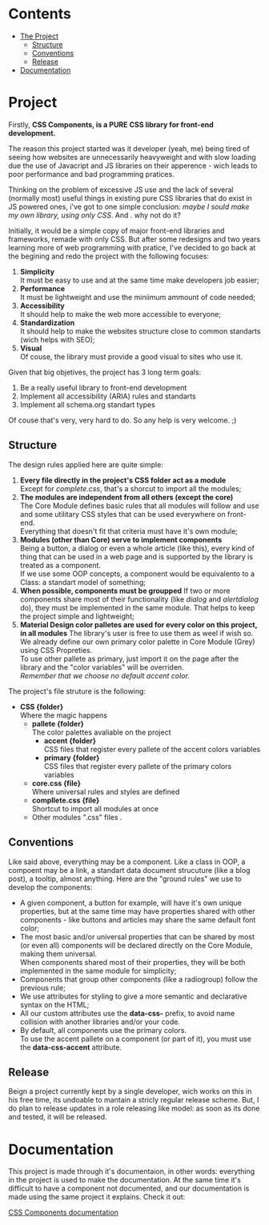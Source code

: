 # Contents
* [The Project](#The-Project)
  * [Structure](#Structure)
  * [Conventions](#Conventions)
  * [Release](#Release)
* [Documentation](#Documentation)

# Project

Firstly, **CSS Components, is a PURE CSS library for front-end development.**

The reason this project started was it developer (yeah, me) being tired of seeing how websites are unnecessarily heavyweight and with slow loading due the use of Javacript and JS libraries on their apperence - wich leads to poor performance and bad programming pratices.

Thinking on the problem of excessive JS use and the lack of several (normally most) useful things in existing pure CSS libraries that do exist in JS powered ones, i've got to one simple conclusion:
*maybe I sould make my own library, using only CSS*.
And   . why not do it?

Initially, it would be a simple copy of major front-end libraries and frameworks, remade with only CSS. But after some redesigns and two years learning more of web programming with pratice, I've decided to go back at the begining and redo the project with the following focuses:

1. **Simplicity**  
It must be easy to use and at the same time make developers job easier;
2. **Performance**  
It must be lightweight and use the miniimum ammount of code needed;
3. **Accessibility**  
It should help to make the web more accessible to everyone;
4. **Standardization**  
It should help to make the websites structure close to common standarts (wich helps with SEO);
5. **Visual**  
Of couse, the library must provide a good visual to sites who use it.

Given that big objetives, the project has 3 long term goals:

1. Be a really useful library to front-end development
2. Implement all accessibility (ARIA) rules and standarts
3. Implement all schema.org standart types

Of couse that's very, very hard to do. So any help is very welcome. ;)


## Structure

The design rules applied here are quite simple:

1. **Every file directly in the project's CSS folder act as a module**  
Except for *complete.css*, that's a shorcut to import all the modules;
2. **The modules are independent from all others (except the core)**  
The Core Module defines basic rules that all modules will follow and use and some utilitary CSS styles that can be used everywhere on front-end.  
Everything that doesn't fit that criteria must have it's own module;
3. **Modules (other than Core) serve to implement components**  
Being a button, a dialog or even a whole article (like this), every kind of thing that can be used in a web page and is supported by the library is treated as a component.  
If we use some OOP concepts, a component would be equivalento to a Class: a standart model of something;
4. **When possible, components must be groupped** 
If two or more components share most of their functionality (like *dialog* and *alertdialog* do), they must be implemented in the same module. That helps to keep the project simple and lightweight;
5. **Material Design color palletes are used for every color on this project, in all modules** 
The library's user is free to use them as weel if wish so.  
We already define our own primary color palette in Core Module (Grey) using CSS Propreties.  
To use other pallete as primary, just import it on the page after the library and the "color variables" will be overriden.  
*Remember that we choose no default accent color.*

The project's file struture is the following:

* **CSS {folder}**  
Where the magic happens
  * **pallete {folder}**  
  The color palettes avaliable on the project
      * **accent {folder}**  
      CSS files that register every pallete of the accent colors variables
      * **primary {folder}**  
      CSS files that register every pallete of the primary colors variables
  * **core.css {file}**  
  Where universal rules and styles are defined
  * **compllete.css {file}**  
  Shortcut to import all modules at once
  * Other modules ".css" files  .


## Conventions

Like said above, everything may be a component. Like a class in OOP, a compoent may be a link, a standart data document strucuture (like a blog post), a tooltip, almost anything.
Here are the "ground rules" we use to develop the components:

* A given component, a button for example, will have it's own unique properties, but at the same time may have properties shared with other components - like buttons and articles may share the same default font color;
* The most basic and/or universal properties that can be shared by most (or even all) components will be declared directly on the Core Module, making them universal.  
When components shared most of their properties, they will be both implemented in the same
module for simplicity;
* Components that group other components (like a radiogroup) follow the previous rule;
* We use attributes for styling to give a more semantic and declarative syntax on the HTML;
* All our custom attributes use the **data-css-** prefix, to avoid name collision with another libraries and/or your code.
* By default, all components use the primary colors.  
To use the accent pallete on a component (or part of it), you must use the **data-css-accent** attribute.


## Release

Beign a project currently kept by a single developer, wich works on this in his free time, its undoable to mantain a stricly regular release scheme.
But, I do plan to release updates in a role releasing like model: as soon as its done and tested, it will be released.

# Documentation

This project is made through it's documentaion, in other words: everything in the project is used to make the documentation.
At the same time it's difficult to have a component not documented, and our documentation is made using the same project it explains.
Check it out:

[CSS Components documentation](http://the-linck.github.io/CssComponents/)